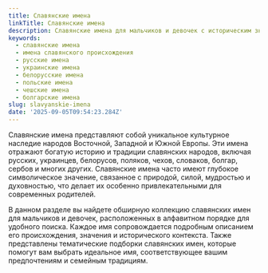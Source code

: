 ```yaml
---
title: Славянские имена
linkTitle: Славянские имена
description: Славянские имена для мальчиков и девочек с историческим значением. Красивые имена славянского происхождения с толкованием.
keywords:
  - славянские имена
  - имена славянского происхождения
  - русские имена
  - украинские имена
  - белорусские имена
  - польские имена
  - чешские имена
  - болгарские имена
slug: slavyanskie-imena
date: '2025-09-05T09:54:23.284Z'
---
```


Славянские имена представляют собой уникальное культурное наследие народов Восточной, Западной и Южной Европы. Эти имена отражают богатую историю и традиции славянских народов, включая русских, украинцев, белорусов, поляков, чехов, словаков, болгар, сербов и многих других. Славянские имена часто имеют глубокое символическое значение, связанное с природой, силой, мудростью и духовностью, что делает их особенно привлекательными для современных родителей.

В данном разделе вы найдете обширную коллекцию славянских имен для мальчиков и девочек, расположенных в алфавитном порядке для удобного поиска. Каждое имя сопровождается подробным описанием его происхождения, значения и исторического контекста. Также представлены тематические подборки славянских имен, которые помогут вам выбрать идеальное имя, соответствующее вашим предпочтениям и семейным традициям.

